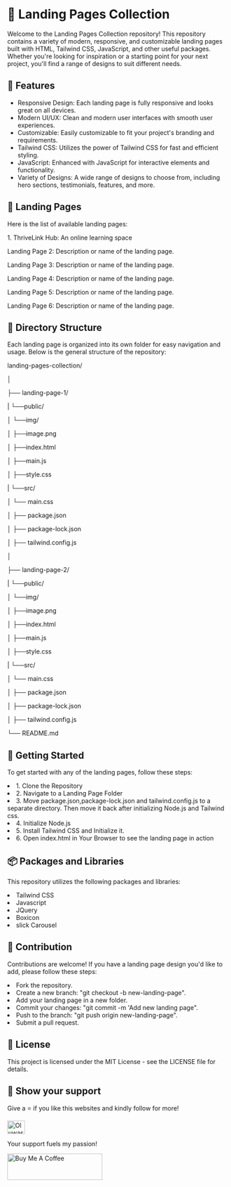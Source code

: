 # 🚀 Landing Pages Collection

<p>Welcome to the Landing Pages Collection repository! This repository contains a variety of modern, responsive, and customizable landing pages built with HTML, Tailwind CSS, JavaScript, and other useful packages. Whether you're looking for inspiration or a starting point for your next project, you'll find a range of designs to suit different needs.</p>

## 

## 🌟 Features

<ul>
  <li><bold>Responsive Design:</bold> Each landing page is fully responsive and looks great on all devices.</li>
  <li><bold>Modern UI/UX:</bold> Clean and modern user interfaces with smooth user experiences.</li>
  <li><bold>Customizable:</bold> Easily customizable to fit your project's branding and requirements.</li>
  <li><bold>Tailwind CSS:</bold> Utilizes the power of Tailwind CSS for fast and efficient styling.</li>
  <li><bold>JavaScript:</bold> Enhanced with JavaScript for interactive elements and functionality.</li>
  <li><bold>Variety of Designs:</bold> A wide range of designs to choose from, including hero sections, testimonials, features, and more.</li>
</ul>

## 📄 Landing Pages
<p>Here is the list of available landing pages:</p>

<p>1. ThriveLink Hub: An online learning space<l/>
<p>Landing Page 2: Description or name of the landing page.</p>
<p>Landing Page 3: Description or name of the landing page.</p>
<p>Landing Page 4: Description or name of the landing page.</p>
<p>Landing Page 5: Description or name of the landing page.</p>
<p>Landing Page 6: Description or name of the landing page.</p>


## 📂 Directory Structure
<p>Each landing page is organized into its own folder for easy navigation and usage. Below is the general structure of the repository:</p>

  <p>landing-pages-collection/</p>
  <p>│</p>
  <p>├── landing-page-1/</p>
  <p>|   └──public/</p>
  <p>│       └──img/</p>
  <p>│           ├──image.png</p>
  <p>│       ├──index.html</p>
  <p>│       ├──main.js</p>
  <p>│       ├──style.css</p>
  <p>|   └──src/</p>
  <p>│       └── main.css</p>
  <p>│   ├── package.json</p>
  <p>│   ├── package-lock.json</p>
  <p>│   ├── tailwind.config.js</p>
  <p>│</p>
  <p>├── landing-page-2/</p>
  <p>|   └──public/</p>
  <p>│       └──img/</p>
  <p>│           ├──image.png</p>
  <p>│       ├──index.html</p>
  <p>│       ├──main.js</p>
  <p>│       ├──style.css</p>
  <p>|   └──src/</p>
  <p>│       └── main.css</p>
  <p>│   ├── package.json</p>
  <p>│   ├── package-lock.json</p>
  <p>│   ├── tailwind.config.js</p>
  <p>└── README.md</p>


## 🚀 Getting Started

<p>To get started with any of the landing pages, follow these steps:</p>
<li>1. Clone the Repository</li>
<li>2. Navigate to a Landing Page Folder</li>
<li>3. Move package.json,package-lock.json and tailwind.config.js to a separate directory. Then move it back after initializing Node.js and Tailwind css.</li>
<li>4. Initialize Node.js</li>
<li>5. Install Tailwind CSS and Initialize it.</li>
<li>6. Open index.html in Your Browser to see the landing page in action</li>

## 📦 Packages and Libraries

<p>This repository utilizes the following packages and libraries:</p>
<li>Tailwind CSS</li>
<li>Javascript</li>
<li>JQuery </li>
<li>Boxicon</li>
<li>slick Carousel</li>


## 🤝 Contribution

<p>Contributions are welcome! If you have a landing page design you'd like to add, please follow these steps:</p>
<li>Fork the repository.</li>
<li>Create a new branch: "git checkout -b new-landing-page".</li>
<li>Add your landing page in a new folder.</li>
<li>Commit your changes: "git commit -m 'Add new landing page".</li>
<li>Push to the branch: "git push origin new-landing-page".</li>
<li>Submit a pull request.</li>


## 📜 License

<p>This project is licensed under the MIT License - see the LICENSE file for details.</p>




## 🙏 Show your support


Give a ⭐ if you like this websites and kindly follow for more!

<a href="https://x.com/oluwaseyiae" target="blank"><img align="center" src="https://raw.githubusercontent.com/rahuldkjain/github-profile-readme-generator/master/src/images/icons/Social/twitter.svg" alt="Oluwaseyiae" height="30" width="40" /></a>


<p>Your support fuels my passion!</p>

<a href="https://www.buymeacoffee.com/kdom2227U" target="_blank"><img src="https://cdn.buymeacoffee.com/buttons/v2/default-yellow.png" alt="Buy Me A Coffee" height= "60px" width= "217px" ></a>

